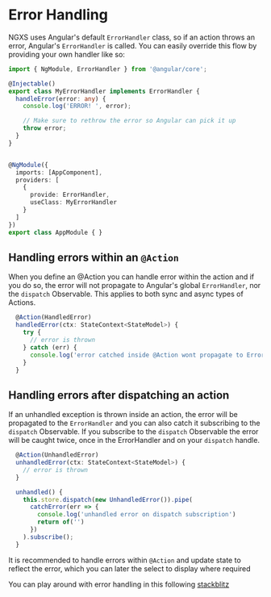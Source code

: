 # Error Handling

NGXS uses Angular's default `ErrorHandler` class, so if an action throws an error, Angular's `ErrorHandler` is called. You can easily override this flow by providing your own handler like so:

```ts
import { NgModule, ErrorHandler } from '@angular/core';

@Injectable()
export class MyErrorHandler implements ErrorHandler {
  handleError(error: any) {
    console.log('ERROR! ', error);

    // Make sure to rethrow the error so Angular can pick it up
    throw error;
  }
}


@NgModule({
  imports: [AppComponent],
  providers: [
    {
      provide: ErrorHandler,
      useClass: MyErrorHandler
    }
  ]
})
export class AppModule { }
```

## Handling errors within an `@Action`

When you define an @Action you can handle error within the action and if you do so, the error will not propagate to Angular's global `ErrorHandler`, nor the `dispatch` Observable. This applies to both sync and async types of Actions.

```ts
  @Action(HandledError)
  handledError(ctx: StateContext<StateModel>) {
    try {
      // error is thrown
    } catch (err) {
      console.log('error catched inside @Action wont propagate to ErrorHandler or dispatch subscription')
    }
  }
```

## Handling errors after dispatching an action

If an unhandled exception is thrown inside an action, the error will be propagated to the `ErrorHandler` and you can also catch it subscribing to the `dispatch` Observable. If you subscribe to the `dispatch` Observable the error will be caught twice, once in the ErrorHandler and on your `dispatch` handle.

```ts
  @Action(UnhandledError)
  unhandledError(ctx: StateContext<StateModel>) {
    // error is thrown
  }
```

```ts
  unhandled() {
    this.store.dispatch(new UnhandledError()).pipe(
      catchError(err => {
        console.log('unhandled error on dispatch subscription')
        return of('')
      })
    ).subscribe();
  }
```

It is recommended to handle errors within `@Action` and update state to reflect the error, which you can later the select to display where required

You can play around with error handling in this following [stackblitz](https://stackblitz.com/edit/ngxs-error-handling)
